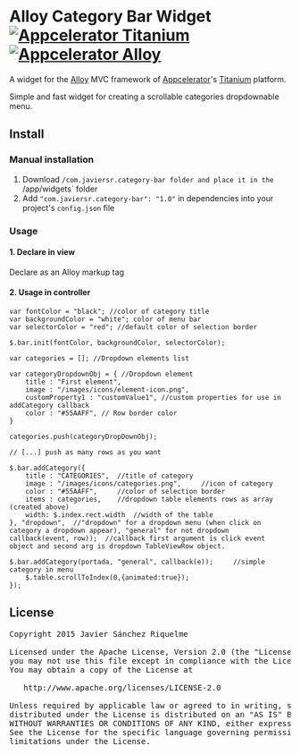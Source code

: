 # Alloy Category Bar Widget [![Appcelerator Titanium](http://www-static.appcelerator.com/badges/titanium-git-badge-sq.png)](http://appcelerator.com/titanium/) [![Appcelerator Alloy](http://www-static.appcelerator.com/badges/alloy-git-badge-sq.png)](http://appcelerator.com/alloy/)

A widget for the [Alloy](http://projects.appcelerator.com/alloy/docs/Alloy-bootstrap/index.html) MVC framework of [Appcelerator](http://www.appcelerator.com)'s [Titanium](http://www.appcelerator.com/platform) platform.

Simple and fast widget for creating a scrollable categories dropdownable menu.

## Install
### Manual installation

1. Download `/com.javiersr.category-bar folder and place it in the `/app/widgets` folder
2. Add `"com.javiersr.category-bar": "1.0"` in dependencies into your project's `config.json` file


### Usage
#### 1. Declare in view
Declare as an Alloy markup tag

   <Require type="widget" src="category-bar" id="bar"/>
    
#### 2. Usage in controller

    var fontColor = "black"; //color of category title
    var backgroundColor = "white"; color of menu bar
    var selectorColor = "red"; //default color of selection border

    $.bar.init(fontColor, backgroundColor, selectorColor); 

    var categories = []; //Dropdown elements list
    
    var categoryDropdownObj = { //Dropdown element
    	title : "First element",
    	image : "/images/icons/element-icon.png",
    	customProperty1 : "customValue1", //custom properties for use in addCategory callback
    	color : "#55AAFF", // Row border color
    }

    categories.push(categoryDropDownObj);
    
    // [...] push as many rows as you want

    $.bar.addCategory({
    	title : "CATEGORIES",  //title of category
    	image : "/images/icons/categories.png",     //icon of category
    	color : "#55AAFF",     //color of selection border
    	items : categories,    //dropdown table elements rows as array (created above)
    	width: $.index.rect.width  //width of the table
    }, "dropdown",  //"dropdown" for a dropdown menu (when click on category a dropdown appear), "general" for not dropdown 
    callback(event, row));  //callback first argument is click event object and second arg is dropdown TableViewRow object.
    
    $.bar.addCategory(portada, "general", callback(e));     //simple category in menu
    	$.table.scrollToIndex(0,{animated:true});
    });
 

## License

<pre>
Copyright 2015 Javier Sánchez Riquelme

Licensed under the Apache License, Version 2.0 (the "License");
you may not use this file except in compliance with the License.
You may obtain a copy of the License at

   http://www.apache.org/licenses/LICENSE-2.0

Unless required by applicable law or agreed to in writing, software
distributed under the License is distributed on an "AS IS" BASIS,
WITHOUT WARRANTIES OR CONDITIONS OF ANY KIND, either express or implied.
See the License for the specific language governing permissions and
limitations under the License.
</pre>
